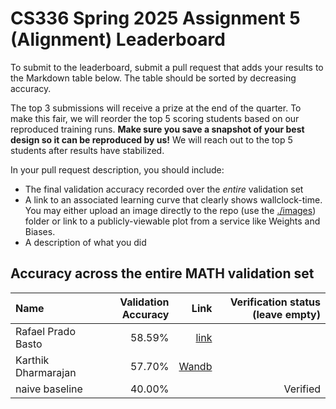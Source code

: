 # CS336 Spring 2025 Assignment 5 (Alignment) Leaderboard

To submit to the leaderboard, submit a pull request that adds your results to
the Markdown table below. The table should be sorted by decreasing accuracy.

The top 3 submissions will receive a prize at the end of the quarter.
To make this fair, we will reorder the top 5 scoring students based on our reproduced training runs.
**Make sure you save a snapshot of your best design so it can be reproduced by us!**
We will reach out to the top 5 students after results have stabilized.

In your pull request description, you should include:

- The final validation accuracy recorded over the _entire_ validation set
- A link to an associated learning curve that clearly shows wallclock-time.
  You may either upload an image directly
  to the repo (use the [./images](./images)) folder or link to a
  publicly-viewable plot from a service like Weights and Biases.
- A description of what you did

## Accuracy across the entire MATH validation set

| Name           | Validation Accuracy | Link  | Verification status (leave empty) |
| :------------- | ------------------: | ----: | --------------------------------: |
| Rafael Prado Basto |              58.59% |  [link](./images/val_curves.jpg)     |                                   |
| Karthik Dharmarajan |              57.70% |   [Wandb](https://api.wandb.ai/links/kdharmarajan/dxmx6vof)    |                          |
| naive baseline |              40.00% |       |                          Verified |
